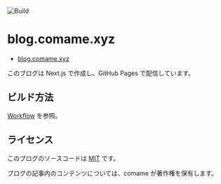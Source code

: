 ![Build](https://github.com/comame/blog.comame.xyz/workflows/Build/badge.svg?event=push)

# blog.comame.xyz

- [blog.comame.xyz](https://blog.comame.xyz)

このブログは Next.js で作成し、GitHub Pages で配信しています。

## ビルド方法

[Workflow](./.github/workflows/build.yml) を参照。

## ライセンス

このブログのソースコードは [MIT](https://opensource.org/licenses/mit-license.php) です。

ブログの記事内のコンテンツについては、comame が著作権を保有します。
